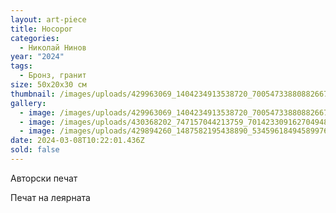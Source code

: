 ```yaml
---
layout: art-piece
title: Носорог
categories:
  - Николай Нинов
year: "2024"
tags:
  - Бронз, гранит
size: 50х20х30 см
thumbnail: /images/uploads/429963069_1404234913538720_7005473388088266711_n.jpg
gallery:
  - image: /images/uploads/429963069_1404234913538720_7005473388088266711_n.jpg
  - image: /images/uploads/430368202_747157044213759_701423309162704948_n.jpg
  - image: /images/uploads/429894260_1487582195438890_5345961849458997620_n.jpg
date: 2024-03-08T10:22:01.436Z
sold: false
---
```

Авторски печат

Печат на леярната

